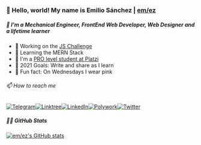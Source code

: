 ### 🔰 Hello, world! My name is Emilio Sánchez | [em/ez][linktree]

##### 🍃 I'm a Mechanical Engineer, FrontEnd Web Developer, Web Designer and a lifetime learner

- 🔰 Working on the [JS Challenge][js-challenge]
- 💛 Learning the MERN Stack
- 🚀 I'm a [PRO level student at Platzi][platzi]
- 🥅 2021 Goals: Write and share as I learn
- 👚 Fun fact: On Wednesdays I wear pink

<!-- ###### Languages & Technologies -->

###### 📫 How to reach me

[![Telegram](https://img.shields.io/badge/Telegram-2CA5E0?style=for-the-badge&logo=telegram&logoColor=white)][telegram][![Linktree](https://img.shields.io/badge/linktree-39E09B?style=for-the-badge&logo=linktree&logoColor=white)][linktree][![LinkedIn](https://img.shields.io/badge/LinkedIn-0077B5?style=for-the-badge&logo=linkedin&logoColor=white)][linkedin][![Polywork](https://img.shields.io/badge/polywork-543DE0?style=for-the-badge&logo=polywork&logoColor=white)][polywork][![Twitter](https://img.shields.io/badge/Twitter-1DA1F2?style=for-the-badge&logo=twitter&logoColor=white)][twitter]

##### 🐙🐱 GitHub Stats

[![em/ez's GitHub stats](https://github-readme-stats-emlez.vercel.app/api?username=emlez&hide=issues&show_icons=true&theme=tokyonight)](https://github.com/emlez/)

[telegram]: https://t.me/emlezdev
[linktree]: https://linktr.ee/emlezdev
[linkedin]: https://www.linkedin.com/in/emlez/
[polywork]: https://www.polywork.com/emlez
[twitter]: https://twitter.com/emlezdev
[js-challenge]: https://platzi.com/blog/jschallenge/
[platzi]: https://platzi.com/p/emlez/review/822a1831-db10-4775-9daf-c41c21e65b1b/
